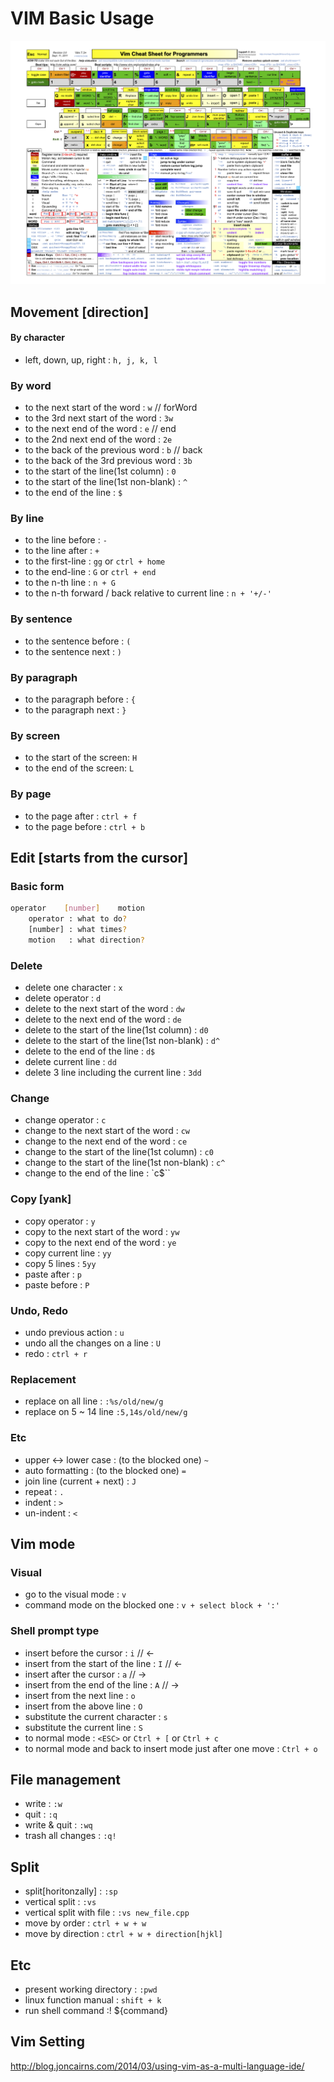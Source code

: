 # VIM Basic Usage

![vim_cheat_sheet_for_programmers](./img/vim_cheat_sheet_for_programmers.png)

## Movement [direction]

#### By character

- left, down, up, right : `h, j, k, l`

### By word

- to the next start of the word : `w`  // forWord
- to the 3rd next start of the word : `3w`
- to the next end of the word : `e`    // end
- to the 2nd next end of the word : `2e`
- to the back of the previous word : `b`    // back
- to the back of the 3rd previous word : `3b`
- to the start of the line(1st column) : `0`
- to the start of the line(1st non-blank) : `^`
- to the end of the line : `$`

### By line

- to the line before : `-`
- to the line after : `+`
- to the first-line : `gg` or `ctrl + home`
- to the end-line : `G` or `ctrl + end`
- to the n-th line : `n + G`
- to the n-th forward / back relative to current line : `n + '+/-'`

### By sentence

- to the sentence before : `(`
- to the sentence next : `)`

### By paragraph

- to the paragraph before : `{`
- to the paragraph next : `}`

### By screen

- to the start of the screen: `H`
- to the end of the screen: `L`

### By page

- to the page after : `ctrl + f`
- to the page before : `ctrl + b`


## Edit [starts from the cursor]

### Basic form

```sh
operator    [number]    motion
    operator : what to do?
    [number] : what times?
    motion   : what direction?
```

### Delete

- delete one character : `x`
- delete operator : `d`
- delete to the next start of the word : `dw`
- delete to the next end of the word : `de`
- delete to the start of the line(1st column) : `d0`
- delete to the start of the line(1st non-blank) : `d^`
- delete to the end of the line : `d$`
- delete current line : `dd`
- delete 3 line including the current line : `3dd`

### Change

- change operator : `c`
- change to the next start of the word : `cw`
- change to the next end of the word : `ce`
- change to the start of the line(1st column) : `c0`
- change to the start of the line(1st non-blank) : `c^`
- change to the end of the line : `c$``

### Copy [yank]

- copy operator : `y`
- copy to the next start of the word : `yw`
- copy to the next end of the word : `ye`
- copy current line : `yy`
- copy 5 lines : `5yy`
- paste after : `p`
- paste before : `P`

### Undo, Redo

- undo previous action : `u`
- undo all the changes on a line : `U`
- redo : `ctrl + r`

### Replacement

- replace on all line : `:%s/old/new/g`
- replace on 5 ~ 14 line `:5,14s/old/new/g`

### Etc

- upper <-> lower case : (to the blocked one) `~`
- auto formatting : (to the blocked one) `=`
- join line (current + next) : `J`
- repeat : `.`
- indent : `>`
- un-indent : `<`


## Vim mode

### Visual

- go to the visual mode : `v`
- command mode on the blocked one : `v + select block + ':'`

### Shell prompt type

- insert before the cursor : `i`    // <-
- insert from the start of the line : `I`   // <-
- insert after the cursor : `a`     // ->
- insert from the end of the line : `A`     // ->
- insert from the next line : `o`
- insert from the above line : `O`
- substitute the current character : `s`
- substitute the current line : `S`
- to normal mode : `<ESC>` or `Ctrl + [` or `Ctrl + c`
- to normal mode and back to insert mode just after one move : `Ctrl + o`


## File management

- write : `:w`
- quit : `:q`
- write & quit : `:wq`
- trash all changes : `:q!`


## Split

- split[horitonzally] : `:sp`
- vertical split : `:vs`
- vertical split with file : `:vs new_file.cpp`
- move by order : `ctrl + w + w`
- move by direction : `ctrl + w + direction[hjkl]`

## Etc

- present working directory : `:pwd`
- linux function manual : `shift + k`
- run shell command :! ${command}

## Vim Setting

http://blog.joncairns.com/2014/03/using-vim-as-a-multi-language-ide/
